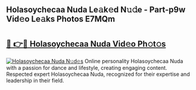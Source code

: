 ## Holasoychecaa Nuda Le𝚊k𝚎d N𝚞𝚍e - Part-p9w Vid𝚎o Le𝚊ks Photos E7MQm

# <h2><a href="http://fbfbtu.evod.top/?m=Holasoychecaa+Nuda">🔗 👉🔴 Holasoychecaa Nuda Vid𝚎o Ph𝚘t𝚘s</a></h2>

[![Holasoychecaa Nuda N𝚞d𝚎s](https://i.imgur.com/8V9OHl7.gif)](http://fbfbtu.evod.top/?m=Holasoychecaa+Nuda)
Online personality Holasoychecaa Nuda with a passion for dance and lifestyle, creating engaging content. Respected expert Holasoychecaa Nuda, recognized for their expertise and leadership in their field. 
